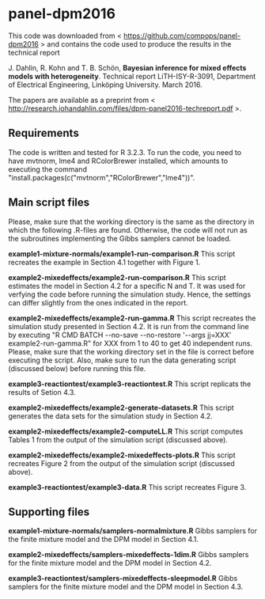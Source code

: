 # panel-dpm2016

This code was downloaded from < https://github.com/compops/panel-dpm2016 > and contains the code used to produce the results in the technical report

J. Dahlin, R. Kohn and T. B. Schön, **Bayesian inference for mixed effects models with heterogeneity**. Technical report LiTH-ISY-R-3091, Department of Electrical Engineering, Linköping University. March 2016. 

The papers are available as a preprint from < http://research.johandahlin.com/files/dpm-panel2016-techreport.pdf >.

Requirements
--------------
The code is written and tested for R 3.2.3. To run the code, you need to have mvtnorm, lme4 and RColorBrewer installed, which amounts to executing the command "install.packages(c("mvtnorm","RColorBrewer","lme4"))". 

Main script files
--------------
Please, make sure that the working directory is the same as the directory in which the following .R-files are found. Otherwise, the code will not run as the subroutines implementing the Gibbs samplers cannot be loaded.

**example1-mixture-normals/example1-run-comparison.R** This script recreates the example in Section 4.1 together with Figure 1.

**example2-mixedeffects/example2-run-comparison.R** This script estimates the model in Section 4.2 for a specific N and T. It was used for verfying the code before running the simulation study. Hence, the settings can differ slightly from the ones indicated in the report. 

**example2-mixedeffects/example2-run-gamma.R** This script recreates the simulation study presented in Section 4.2. It is run from the command line by executing "R CMD BATCH --no-save --no-restore '--args jj=XXX' example2-run-gamma.R" for XXX from 1 to 40 to get 40 independent runs. Please, make sure that the working directory set in the file is correct before executing the script. Also, make sure to run the data generating script (discussed below) before running this file.

**example3-reactiontest/example3-reactiontest.R** This script replicats the results of Setion 4.3.

**example2-mixedeffects/example2-generate-datasets.R** This script generates the data sets for the simulation study in Section 4.2.

**example2-mixedeffects/example2-computeLL.R** This script computes Tables 1 from the output of the simulation script (discussed above).

**example2-mixedeffects/example2-mixedeffects-plots.R** This script recreates Figure 2 from the output of the simulation script (discussed above).

**example3-reactiontest/example3-data.R** This script recreates Figure 3.

Supporting files
--------------
**example1-mixture-normals/samplers-normalmixture.R** Gibbs samplers for the finite mixture model and the DPM model in Section 4.1.

**example2-mixedeffects/samplers-mixedeffects-1dim.R** Gibbs samplers for the finite mixture model and the DPM model in Section 4.2.

**example3-reactiontest/samplers-mixedeffects-sleepmodel.R** Gibbs samplers for the finite mixture model and the DPM model in Section 4.3.

